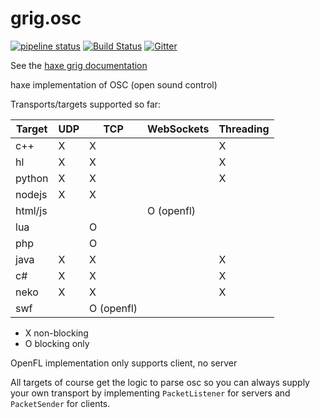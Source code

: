 # grig.osc

[![pipeline status](https://gitlab.com/haxe-grig/grig.osc/badges/main/pipeline.svg)](https://gitlab.com/haxe-grig/grig.osc/commits/main)
[![Build Status](https://travis-ci.org/osakared/grig.osc.svg?branch=main)](https://travis-ci.org/osakared/grig.osc)
[![Gitter](https://badges.gitter.im/haxe-grig/Lobby.svg)](https://gitter.im/haxe-grig/Lobby?utm_source=badge&utm_medium=badge&utm_campaign=pr-badge&utm_content=badge)

See the [haxe grig documentation](https://grig.tech/)

haxe implementation of OSC (open sound control)

Transports/targets supported so far:

| Target   | UDP        | TCP        | WebSockets | Threading |
| -------- | ---------- | ---------- | ---------- | --------- |
| c++      | X          | X          |            | X         |
| hl       | X          | X          |            | X         |
| python   | X          | X          |            | X         |
| nodejs   | X          | X          |            |           |
| html/js  |            |            | O (openfl) |           |
| lua      |            | O          |            |           |
| php      |            | O          |            |           |
| java     | X          | X          |            | X         |
| c#       | X          | X          |            | X         |
| neko     | X          | X          |            | X         |
| swf      |            | O (openfl) |            |           |

- X non-blocking
- O blocking only

OpenFL implementation only supports client, no server

All targets of course get the logic to parse osc so you can always supply your own transport by implementing `PacketListener` for servers and `PacketSender` for clients.